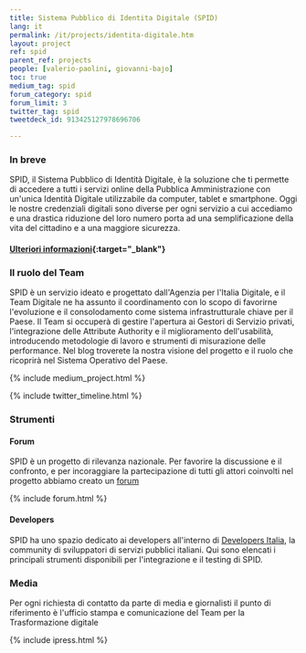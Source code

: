 ```yaml
---
title: Sistema Pubblico di Identita Digitale (SPID)
lang: it
permalink: /it/projects/identita-digitale.htm
layout: project
ref: spid
parent_ref: projects
people: [valerio-paolini, giovanni-bajo]
toc: true
medium_tag: spid
forum_category: spid
forum_limit: 3
twitter_tag: spid
tweetdeck_id: 913425127978696706

---
```


### In breve

SPID, il Sistema Pubblico di Identità Digitale, è la soluzione che ti permette di accedere a tutti i servizi online della Pubblica Amministrazione con un'unica Identità Digitale utilizzabile da computer, tablet e smartphone. Oggi le nostre credenziali digitali sono diverse per ogni servizio a cui accediamo e una drastica riduzione del loro numero porta ad una semplificazione della vita del cittadino e a una maggiore sicurezza.

#### [Ulteriori informazioni](https://developers.italia.it/it/spid/){:target="_blank"}


### Il ruolo del Team

SPID è un servizio ideato e progettato dall'Agenzia per l'Italia Digitale, e il Team Digitale ne ha assunto il coordinamento con lo scopo di favorirne l'evoluzione e il consolodamento come sistema infrastrutturale chiave per il Paese. Il Team si occuperà di gestire l'apertura ai Gestori di Servizio privati, l'integrazione delle Attribute Authority e il miglioramento dell'usabilità, introducendo metodologie di lavoro e strumenti di misurazione delle performance.
Nel blog troverete la nostra visione del progetto e il ruolo che ricoprirà nel Sistema Operativo del Paese.


{% include medium_project.html %}

{% include twitter_timeline.html %}

### Strumenti 

#### Forum
SPID è un progetto di rilevanza nazionale. Per favorire la discussione e il confronto, e per incoraggiare la partecipazione di tutti gli attori coinvolti nel progetto abbiamo creato un [forum](https://forum.italia.it/c/spid)

{% include forum.html %}

#### Developers
SPID ha uno spazio dedicato ai developers all'interno di [Developers Italia](https://developers.italia.it/it/spid/), la community di sviluppatori di servizi pubblici italiani. Qui sono elencati i principali strumenti disponibili per l'integrazione e il testing di SPID.



### Media 
Per ogni richiesta di contatto da parte di media e giornalisti il punto di riferimento è l'ufficio stampa e comunicazione del Team per la Trasformazione digitale

{% include ipress.html %}


